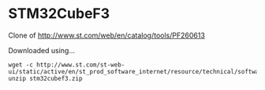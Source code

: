 # STM32CubeF3
Clone of http://www.st.com/web/en/catalog/tools/PF260613

Downloaded using...
```
wget -c http://www.st.com/st-web-ui/static/active/en/st_prod_software_internet/resource/technical/software/firmware/stm32cubef3.zip`
unzip stm32cubef3.zip 
```
